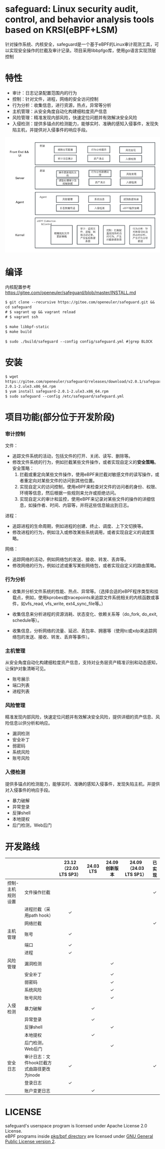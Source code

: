 # safeguard: Linux security audit, control, and behavior analysis tools based on KRSI(eBPF+LSM)

针对操作系统、内核安全，safeguard是一个基于eBPF的Linux审计观测工具，可以实现安全操作的拦截及审计记录。项目采用libbpfgo库，使用go语言实现顶层控制

# 特性

* 审计：日志记录配置范围内的行为
* 控制：针对文件，进程，网络的安全访问控制
* 行为分析：收集信息，进行资源，热点，异常等分析
* 主机管理：从安全角度自动化构建细粒度资产信息
* 风险管理：精准发现内部风险，快速定位问题并有效解决安全风险
* 入侵检测：提供多锚点的检测能力，能够实时、准确的感知入侵事件，发现失陷主机，并提供对入侵事件的响应手段。


![architecture](docs/architecture.png)

# 编译
内核配置参考 https://gitee.com/openeuler/safeguard/blob/master/INSTALL.md

```shell
$ git clone --recursive https://gitee.com/openeuler/safeguard.git && cd safeguard
# $ vagrant up && vagrant reload
# $ vagrant ssh

$ make libbpf-static
$ make build

$ sudo ./build/safeguard --config config/safeguard.yml #|grep BLOCK
```

# 安装
```shell
$ wget https://gitee.com/openeuler/safeguard/releases/download/v2.0.1/safeguard-2.0.1-2.ule3.x86_64.rpm
$ yum install safeguard-2.0.1-2.ule3.x86_64.rpm
$ sudo safeguard --config /etc/safeguard/safeguard.yml
```

# 项目功能(部分位于开发阶段)

### 审计控制
文件：
- 追踪文件系统的活动，包括文件的打开、关闭、读写、删除等。
- 修改文件系统的行为，例如拦截某些文件操作，或者实现自定义的**安全策略**。
	安全策略：
    1.  拦截或重定向某些文件操作，使用eBPF来拦截对敏感文件的读写操作，或者重定向对某些文件的访问到其他位置。
    2.  实现自定义的访问控制，使用eBPF来检查对文件的访问者的身份、权限、环境等信息，然后根据一些规则来允许或拒绝访问。
    3.  实现自定义的审计和监控，使用eBPF来记录对某些文件的操作的详细信息，如操作者、时间、内容等，并将这些信息输出到日志。

进程：
- 追踪进程的生命周期，例如进程的创建、终止、调度、上下文切换等。
- 修改进程的行为，例如注入或修改某些系统调用，或者实现自定义的调度策略。

网络：
- 追踪网络的活动，例如网络包的发送、接收、转发、丢弃等。
- 修改网络的行为，例如过滤或重写某些网络包，或者实现自定义的路由策略。


### 行为分析
- 收集并分析文件系统的性能、热点、异常等。（选择合适的eBPF程序类型和挂载点，例如，使用kprobes或tracepoints来追踪文件系统相关的内核函数或事件，如vfs\_read, vfs\_write, ext4\_sync\_file等。）
    
- 收集信息来分析进程的资源消耗、状态变化、依赖关系等（do\_fork, do\_exit, schedule等）。
- 收集信息，分析网络的流量、延迟、丢包率、拥塞等（使用tc或xdp来追踪网络包的发送、接收、转发、丢弃等事件）。

### 主机管理
从安全角度自动化构建细粒度资产信息，支持对业务层资产精准识别和动态感知，让保护对象清晰可见。
- 账号展示
- 端口列表
- 进程列表

### 风险管理
精准发现内部风险，快速定位问题并有效解决安全风险，提供详细的资产信息、风险信息以供分析和响应。
- 漏洞检测
- 安全补丁
- 弱密码
- 系统风险
- 账号风险

### 入侵检测
提供多锚点的检测能力，能够实时、准确的感知入侵事件，发现失陷主机，并提供对入侵事件的响应手段。
- 暴力破解
- 异常登录
- 反弹shell
- 本地提权
- 后门检测，Web后门


# 开发路线

|           |                            | 23.12（22.03 LTS SP3） | 24.03 LTS | 24.09创新版本 | 24.09（24.03 LTS SP1） | 已实现 |
|-|-|:-:|:-:|:-:|:-:|:-:|
| 控制-主机规则设置 | 文件操作拦截                     |                      |           |           |                      | ✓   |
|           | 进程拦截（采用path hook）          | ✓                    |           |           |                      |     |
|           | 网络拦截                       |                      |           |           |                      | ✓   |
| 主机管理      | 账号                         | ✓                    |           |           |                      |     |
|           | 端口                         | ✓                    |           |           |                      |     |
|           | 进程                         | ✓                    |           |           |                      |     |
| 风险管理      | 漏洞检测                       |                      |           | ✓         |                      |     |
|           | 安全补丁                       |                      |           | ✓         |                      |     |
|           | 弱密码                        |                      |           | ✓         |                      |     |
|           | 系统风险                       |                      |           | ✓         |                      |     |
|           | 账号风险                       |                      |           | ✓         |                      |     |
| 入侵检测      | 暴力破解                       |                      | ✓         |           |                      |     |
|           | 异常登录                       |                      | ✓         |           |                      |     |
|           | 反弹shell                    |                      |           | ✓         |                      |     |
|           | 本地提权                       |                      | ✓         |           |                      |     |
|           | 后门检测，Web后门                 |                      |           | ✓         |                      |     |
| 安全日志      | 审计日志：文件hook拦截方式由路径更改为inode | ✓                    |           |           |                      | ✓   |
|           | 登录日志                       | ✓                    |           |           |                      |     |
|           | 账户变更日志                     |                      | ✓         |           |                      |     |

# LICENSE

safeguard's userspace program is licensed under Apache License 2.0 License.  
eBPF programs inside [pkg/bpf directory](pkg/bpf) are licensed under [GNU General Public License version 2](./pkg/bpf/LICENSE.md).  
